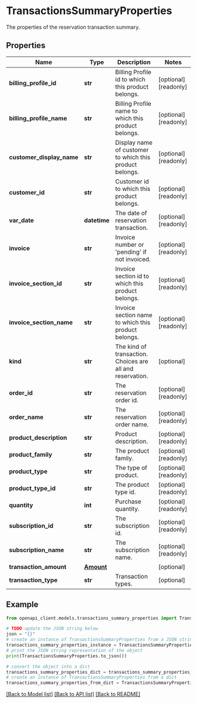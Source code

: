 # TransactionsSummaryProperties

The properties of the reservation transaction summary.

## Properties

Name | Type | Description | Notes
------------ | ------------- | ------------- | -------------
**billing_profile_id** | **str** | Billing Profile id to which this product belongs. | [optional] [readonly] 
**billing_profile_name** | **str** | Billing Profile name to which this product belongs. | [optional] [readonly] 
**customer_display_name** | **str** | Display name of customer to which this product belongs. | [optional] [readonly] 
**customer_id** | **str** | Customer id to which this product belongs. | [optional] [readonly] 
**var_date** | **datetime** | The date of reservation transaction. | [optional] [readonly] 
**invoice** | **str** | Invoice number or &#39;pending&#39; if not invoiced. | [optional] [readonly] 
**invoice_section_id** | **str** | Invoice section id to which this product belongs. | [optional] [readonly] 
**invoice_section_name** | **str** | Invoice section name to which this product belongs. | [optional] [readonly] 
**kind** | **str** | The kind of transaction. Choices are all and reservation. | [optional] 
**order_id** | **str** | The reservation order id. | [optional] [readonly] 
**order_name** | **str** | The reservation order name. | [optional] [readonly] 
**product_description** | **str** | Product description. | [optional] [readonly] 
**product_family** | **str** | The product family. | [optional] [readonly] 
**product_type** | **str** | The type of product. | [optional] [readonly] 
**product_type_id** | **str** | The product type id. | [optional] [readonly] 
**quantity** | **int** | Purchase quantity. | [optional] [readonly] 
**subscription_id** | **str** | The subscription id. | [optional] [readonly] 
**subscription_name** | **str** | The subscription name. | [optional] [readonly] 
**transaction_amount** | [**Amount**](Amount.md) |  | [optional] 
**transaction_type** | **str** | Transaction types. | [optional] 

## Example

```python
from openapi_client.models.transactions_summary_properties import TransactionsSummaryProperties

# TODO update the JSON string below
json = "{}"
# create an instance of TransactionsSummaryProperties from a JSON string
transactions_summary_properties_instance = TransactionsSummaryProperties.from_json(json)
# print the JSON string representation of the object
print(TransactionsSummaryProperties.to_json())

# convert the object into a dict
transactions_summary_properties_dict = transactions_summary_properties_instance.to_dict()
# create an instance of TransactionsSummaryProperties from a dict
transactions_summary_properties_from_dict = TransactionsSummaryProperties.from_dict(transactions_summary_properties_dict)
```
[[Back to Model list]](../README.md#documentation-for-models) [[Back to API list]](../README.md#documentation-for-api-endpoints) [[Back to README]](../README.md)


